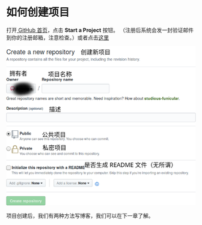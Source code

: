 # 如何创建项目

打开[ GitHub 首页](https://github.com/)，点击 **Start a Project** 按钮。
（注册后系统会发一封验证邮件到你的注册邮箱，注意检查。）或者点击[这里](https://github.com/new)

![](/img/Start-a-Repository.png)

项目创建后，我们有两种方法写博客，我们可以在下一章了解。

